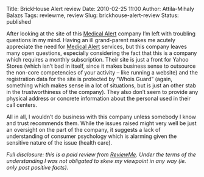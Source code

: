 Title: BrickHouse Alert review
Date: 2010-02-25 11:00
Author: Attila-Mihaly Balazs
Tags: reviewme, review
Slug: brickhouse-alert-review
Status: published

After looking at the site of this [Medical
Alert](http://www.brickhousealert.com) company I’m left with troubling
questions in my mind. Having an ill grand-parent makes me acutely
appreciate the need for [Medical Alert](http://www.brickhousealert.com)
services, but this company leaves many open questions, especially
considering the fact that this is a company which requires a monthly
subscription. Their site is just a front for Yahoo Stores (which isn’t
bad in itself, since it makes business sense to outsource the non-core
competencies of your activity – like running a website) and the
registration data for the site is protected by “Whois Guard” (again,
something which makes sense in a lot of situations, but is just an other
stab in the trustworthiness of the company). They also don’t seem to
provide any physical address or concrete information about the personal
used in their call centers.

All in all, I wouldn’t do business with this company unless somebody I
know and trust recommends them. While the issues raised might very well
be just an oversight on the part of the company, it suggests a lack of
understanding of consumer psychology which is alarming given the
sensitive nature of the issue (health care).

*Full disclosure: this is a paid review from
[ReviewMe](http://www.reviewme.com/). Under the terms of the
understanding I was not obligated to skew my viewpoint in any way (ie.
only post positive facts).*
